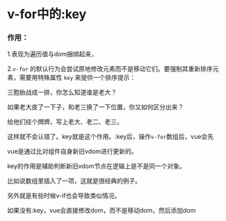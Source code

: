 # v-for中的:key

### 作用：

1.表现为遍历值与dom捆绑起来，

2.`v-for` 的默认行为会尝试原地修改元素而不是移动它们。要强制其重新排序元素，需要用特殊属性 `key` 来提供一个排序提示：





三胞胎战成一排，你怎么知道谁是老大？

如果老大皮了一下子，和老三换了一下位置，你又如何区分出来？

给他们挂个牌牌，写上老大、老二、老三。

这样就不会认错了。key就是这个作用。:key后，操作`v-for`数组后，vue会先



vue是通过比对组件自身新旧vdom进行更新的。

key的作用是辅助判断新旧vdom节点在逻辑上是不是同一个对象。



比如说数组里插入了一项，这就是很经典的例子。

另外就是有些时候v-if也会导致类似情况。

如果没有:key，vue会直接修改dom，而不是移动dom，然后添加dom
